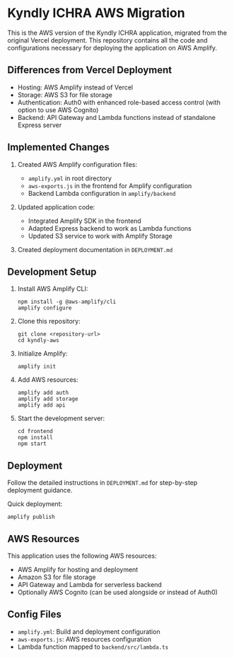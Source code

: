 # Kyndly ICHRA AWS Migration

This is the AWS version of the Kyndly ICHRA application, migrated from the original Vercel deployment. This repository contains all the code and configurations necessary for deploying the application on AWS Amplify.

## Differences from Vercel Deployment

- Hosting: AWS Amplify instead of Vercel
- Storage: AWS S3 for file storage
- Authentication: Auth0 with enhanced role-based access control (with option to use AWS Cognito)
- Backend: API Gateway and Lambda functions instead of standalone Express server

## Implemented Changes

1. Created AWS Amplify configuration files:
   - `amplify.yml` in root directory
   - `aws-exports.js` in the frontend for Amplify configuration
   - Backend Lambda configuration in `amplify/backend`

2. Updated application code:
   - Integrated Amplify SDK in the frontend
   - Adapted Express backend to work as Lambda functions
   - Updated S3 service to work with Amplify Storage

3. Created deployment documentation in `DEPLOYMENT.md`

## Development Setup

1. Install AWS Amplify CLI:
   ```
   npm install -g @aws-amplify/cli
   amplify configure
   ```

2. Clone this repository:
   ```
   git clone <repository-url>
   cd kyndly-aws
   ```

3. Initialize Amplify:
   ```
   amplify init
   ```

4. Add AWS resources:
   ```
   amplify add auth
   amplify add storage
   amplify add api
   ```

5. Start the development server:
   ```
   cd frontend
   npm install
   npm start
   ```

## Deployment

Follow the detailed instructions in `DEPLOYMENT.md` for step-by-step deployment guidance.

Quick deployment:
```
amplify publish
```

## AWS Resources

This application uses the following AWS resources:
- AWS Amplify for hosting and deployment
- Amazon S3 for file storage
- API Gateway and Lambda for serverless backend
- Optionally AWS Cognito (can be used alongside or instead of Auth0)

## Config Files

- `amplify.yml`: Build and deployment configuration
- `aws-exports.js`: AWS resources configuration
- Lambda function mapped to `backend/src/lambda.ts`
